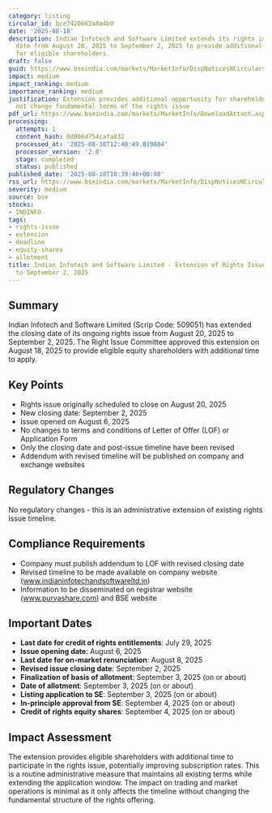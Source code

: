 ```yaml
---
category: listing
circular_id: bce7420662a8a4b0
date: '2025-08-18'
description: Indian Infotech and Software Limited extends its rights issue closing
  date from August 20, 2025 to September 2, 2025 to provide additional opportunity
  for eligible shareholders.
draft: false
guid: https://www.bseindia.com/markets/MarketInfo/DispNoticesNCirculars.aspx?Noticeid={2BAC650D-4965-453D-AA6F-C90B2C75FAFD}&noticeno=20250818-15&dt=08/18/2025&icount=15&totcount=30&flag=0
impact: medium
impact_ranking: medium
importance_ranking: medium
justification: Extension provides additional opportunity for shareholders but does
  not change fundamental terms of the rights issue
pdf_url: https://www.bseindia.com/markets/MarketInfo/DownloadAttach.aspx?id=20250818-15&attachedId=a128a649-0cdf-4cb7-8913-bc156157004a
processing:
  attempts: 1
  content_hash: 0d006d754cafa832
  processed_at: '2025-08-18T12:48:49.819884'
  processor_version: '2.0'
  stage: completed
  status: published
published_date: '2025-08-18T10:39:48+00:00'
rss_url: https://www.bseindia.com/markets/MarketInfo/DispNoticesNCirculars.aspx?Noticeid={2BAC650D-4965-453D-AA6F-C90B2C75FAFD}&noticeno=20250818-15&dt=08/18/2025&icount=15&totcount=30&flag=0
severity: medium
source: bse
stocks:
- INDINFO
tags:
- rights-issue
- extension
- deadline
- equity-shares
- allotment
title: Indian Infotech and Software Limited - Extension of Rights Issue Closing Date
  to September 2, 2025
---
```


## Summary

Indian Infotech and Software Limited (Scrip Code: 509051) has extended the closing date of its ongoing rights issue from August 20, 2025 to September 2, 2025. The Right Issue Committee approved this extension on August 18, 2025 to provide eligible equity shareholders with additional time to apply.

## Key Points

- Rights issue originally scheduled to close on August 20, 2025
- New closing date: September 2, 2025
- Issue opened on August 6, 2025
- No changes to terms and conditions of Letter of Offer (LOF) or Application Form
- Only the closing date and post-issue timeline have been revised
- Addendum with revised timeline will be published on company and exchange websites

## Regulatory Changes

No regulatory changes - this is an administrative extension of existing rights issue timeline.

## Compliance Requirements

- Company must publish addendum to LOF with revised closing date
- Revised timeline to be made available on company website (www.indianinfotechandsoftwareltd.in)
- Information to be disseminated on registrar website (www.purvashare.com) and BSE website

## Important Dates

- **Last date for credit of rights entitlements**: July 29, 2025
- **Issue opening date**: August 6, 2025
- **Last date for on-market renunciation**: August 8, 2025
- **Revised issue closing date**: September 2, 2025
- **Finalization of basis of allotment**: September 3, 2025 (on or about)
- **Date of allotment**: September 3, 2025 (on or about)
- **Listing application to SE**: September 3, 2025 (on or about)
- **In-principle approval from SE**: September 4, 2025 (on or about)
- **Credit of rights equity shares**: September 4, 2025 (on or about)

## Impact Assessment

The extension provides eligible shareholders with additional time to participate in the rights issue, potentially improving subscription rates. This is a routine administrative measure that maintains all existing terms while extending the application window. The impact on trading and market operations is minimal as it only affects the timeline without changing the fundamental structure of the rights offering.